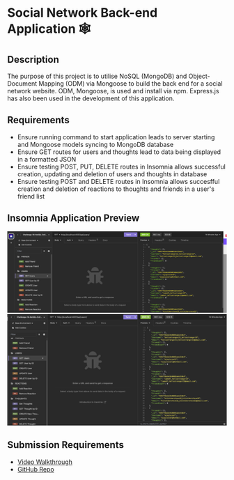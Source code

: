 # Social Network Back-end Application 🕸️

## Description
The purpose of this project is to utilise NoSQL (MongoDB) and Object-Document Mapping (ODM) via Mongoose to build the back end for a social network website. ODM, Mongoose, is used and install via npm. Express.js has also been used in the development of this application.

## Requirements
- Ensure running command to start application leads to server starting and Mongoose models syncing to MongoDB database
- Ensure GET routes for users and thoughts lead to data being displayed in a formatted JSON
- Ensure testing POST, PUT, DELETE routes in Insomnia allows successful creation, updating and deletion of users and thoughts in database
- Ensure testing POST and DELETE routes in Insomnia allows succesfful creation and deletion of reactions to thoughts and friends in a user's friend list

## Insomnia Application Preview
<!-- TODO: Replace Insomnia application screenshots after adding to repo -->
![Application Screenshot 1](images/social-network-application-1.png)
![Application Screenshot 2](images/social-network-application-2.png)

## Submission Requirements
- [Video Walkthrough](https://drive.google.com/file/d/1gEK_XXPaxO8ou-9oBYnXSpqopRC6rTw0/view)
- [GitHub Repo](https://github.com/ajayshans/social-network-api)